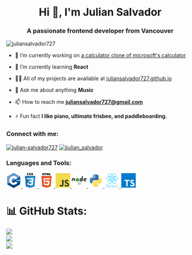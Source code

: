 <h1 align="center">Hi 👋, I'm Julian Salvador</h1>
<h3 align="center">A passionate frontend developer from Vancouver</h3>

<p align="left"> <img src="https://komarev.com/ghpvc/?username=juliansalvador727&label=Profile%20views&color=0e75b6&style=flat" alt="juliansalvador727" /> </p>

- 🔭 I’m currently working on [a calculator clone of microsoft's calculator](https://github.com/juliansalvador727/calculator)

- 🌱 I’m currently learning **React**

- 👨‍💻 All of my projects are available at [juliansalvador727.github.io](juliansalvador727.github.io)

- 💬 Ask me about anything **Music**

- 📫 How to reach me **juliansalvador727@gmail.com**

- ⚡ Fun fact **I like piano, ultimate frisbee, and paddleboarding.**

<h3 align="left">Connect with me:</h3>
<p align="left">
<a href="https://linkedin.com/in/julian-salvador727" target="blank"><img align="center" src="https://raw.githubusercontent.com/rahuldkjain/github-profile-readme-generator/master/src/images/icons/Social/linked-in-alt.svg" alt="julian-salvador727" height="30" width="40" /></a>
<a href="https://instagram.com/jjulian_salvador" target="blank"><img align="center" src="https://raw.githubusercontent.com/rahuldkjain/github-profile-readme-generator/master/src/images/icons/Social/instagram.svg" alt="jjulian_salvador" height="30" width="40" /></a>
</p>

<h3 align="left">Languages and Tools:</h3>
<p align="left"> <a href="https://www.w3schools.com/cpp/" target="_blank" rel="noreferrer"> <img src="https://raw.githubusercontent.com/devicons/devicon/master/icons/cplusplus/cplusplus-original.svg" alt="cplusplus" width="40" height="40"/> </a> <a href="https://www.w3schools.com/css/" target="_blank" rel="noreferrer"> <img src="https://raw.githubusercontent.com/devicons/devicon/master/icons/css3/css3-original-wordmark.svg" alt="css3" width="40" height="40"/> </a> <a href="https://www.w3.org/html/" target="_blank" rel="noreferrer"> <img src="https://raw.githubusercontent.com/devicons/devicon/master/icons/html5/html5-original-wordmark.svg" alt="html5" width="40" height="40"/> </a> <a href="https://developer.mozilla.org/en-US/docs/Web/JavaScript" target="_blank" rel="noreferrer"> <img src="https://raw.githubusercontent.com/devicons/devicon/master/icons/javascript/javascript-original.svg" alt="javascript" width="40" height="40"/> </a> <a href="https://nodejs.org" target="_blank" rel="noreferrer"> <img src="https://raw.githubusercontent.com/devicons/devicon/master/icons/nodejs/nodejs-original-wordmark.svg" alt="nodejs" width="40" height="40"/> </a> <a href="https://www.python.org" target="_blank" rel="noreferrer"> <img src="https://raw.githubusercontent.com/devicons/devicon/master/icons/python/python-original.svg" alt="python" width="40" height="40"/> </a> <a href="https://reactjs.org/" target="_blank" rel="noreferrer"> <img src="https://raw.githubusercontent.com/devicons/devicon/master/icons/react/react-original-wordmark.svg" alt="react" width="40" height="40"/> </a> <a href="https://www.typescriptlang.org/" target="_blank" rel="noreferrer"> <img src="https://raw.githubusercontent.com/devicons/devicon/master/icons/typescript/typescript-original.svg" alt="typescript" width="40" height="40"/> </a> </p>

# 📊 GitHub Stats:
![](https://github-readme-stats.vercel.app/api?username=juliansalvador727&theme=one_dark_pro&hide_border=false&include_all_commits=false&count_private=false)<br/>
![](https://nirzak-streak-stats.vercel.app/?user=juliansalvador727&theme=one_dark_pro&hide_border=false)<br/>
![](https://github-readme-stats.vercel.app/api/top-langs/?username=juliansalvador727&theme=one_dark_pro&hide_border=false&include_all_commits=false&count_private=false&layout=compact)
